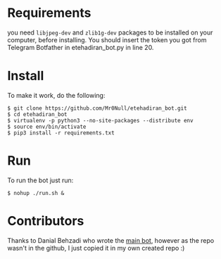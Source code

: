 Requirements
============
you need `libjpeg-dev` and `zlib1g-dev` packages to be installed on your computer, before installing. You should insert the token you got from Telegram Botfather in etehadiran_bot.py in line 20.

Install
=======
To make it work, do the following:

    $ git clone https://github.com/Mr0Null/etehadiran_bot.git
    $ cd etehadiran_bot
    $ virtualenv -p python3 --no-site-packages --distribute env
    $ source env/bin/activate
    $ pip3 install -r requirements.txt

Run
===
To run the bot just run:

    $ nohup ./run.sh &

Contributors
============
Thanks to Danial Behzadi who wrote the [main bot](https://gitlab.com/danialbehzadi/rouhani96_bot), however as the repo wasn't in the github, I just copied it in my own created repo :)
